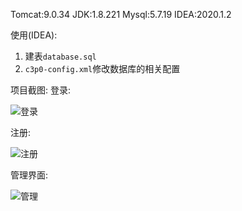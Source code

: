 Tomcat:9.0.34
JDK:1.8.221
Mysql:5.7.19
IDEA:2020.1.2

使用(IDEA): 
1. 建表`database.sql`
2. `c3p0-config.xml`修改数据库的相关配置

项目截图:
登录:

![登录](https://matery.oss-cn-hangzhou.aliyuncs.com/pic/login.png)

注册:

![注册](https://matery.oss-cn-hangzhou.aliyuncs.com/pic/register.png)

管理界面:

![管理](https://matery.oss-cn-hangzhou.aliyuncs.com/pic/admin.png)
